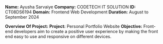 **Name:** Ayusha Sarvaiye
**Company:** CODETECH IT SOLUTION
**ID:** CT08DS6194
**Domain:** Frontend Web Development
**Duration:**  August to September 2024 


**Overview Of Project:**
**Project:** Personal Portfolio Website 
**Objective:** Front-end developers aim to create a positive user experience by making the front end easy to use and responsive on different devices.
 
